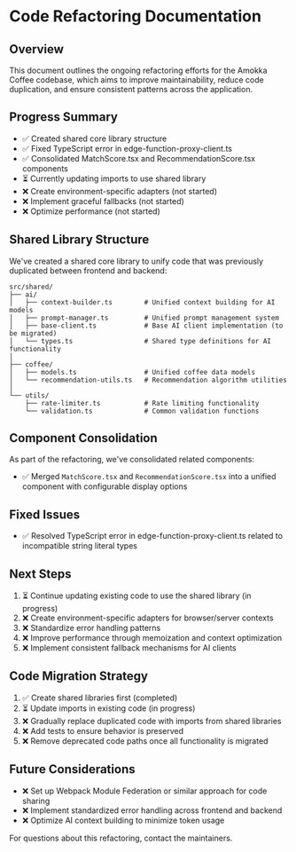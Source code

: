 
# Code Refactoring Documentation

## Overview
This document outlines the ongoing refactoring efforts for the Amokka Coffee codebase, which aims to improve maintainability, reduce code duplication, and ensure consistent patterns across the application.

## Progress Summary
- ✅ Created shared core library structure
- ✅ Fixed TypeScript error in edge-function-proxy-client.ts
- ✅ Consolidated MatchScore.tsx and RecommendationScore.tsx components
- ⏳ Currently updating imports to use shared library
- ❌ Create environment-specific adapters (not started)
- ❌ Implement graceful fallbacks (not started)
- ❌ Optimize performance (not started)

## Shared Library Structure
We've created a shared core library to unify code that was previously duplicated between frontend and backend:

```
src/shared/
├── ai/
│   ├── context-builder.ts        # Unified context building for AI models
│   ├── prompt-manager.ts         # Unified prompt management system
│   ├── base-client.ts            # Base AI client implementation (to be migrated)
│   └── types.ts                  # Shared type definitions for AI functionality
│
├── coffee/
│   ├── models.ts                 # Unified coffee data models
│   └── recommendation-utils.ts   # Recommendation algorithm utilities
│
└── utils/
    ├── rate-limiter.ts           # Rate limiting functionality
    └── validation.ts             # Common validation functions
```

## Component Consolidation
As part of the refactoring, we've consolidated related components:
- ✅ Merged `MatchScore.tsx` and `RecommendationScore.tsx` into a unified component with configurable display options

## Fixed Issues
- ✅ Resolved TypeScript error in edge-function-proxy-client.ts related to incompatible string literal types

## Next Steps
1. ⏳ Continue updating existing code to use the shared library (in progress)
2. ❌ Create environment-specific adapters for browser/server contexts
3. ❌ Standardize error handling patterns
4. ❌ Improve performance through memoization and context optimization
5. ❌ Implement consistent fallback mechanisms for AI clients

## Code Migration Strategy
1. ✅ Create shared libraries first (completed)
2. ⏳ Update imports in existing code (in progress)
3. ❌ Gradually replace duplicated code with imports from shared libraries
4. ❌ Add tests to ensure behavior is preserved
5. ❌ Remove deprecated code paths once all functionality is migrated

## Future Considerations
- ❌ Set up Webpack Module Federation or similar approach for code sharing
- ❌ Implement standardized error handling across frontend and backend
- ❌ Optimize AI context building to minimize token usage

For questions about this refactoring, contact the maintainers.

